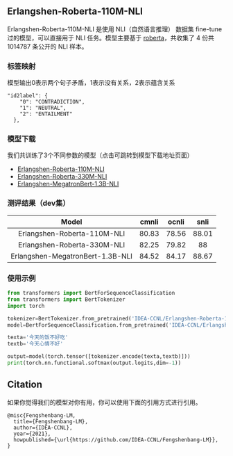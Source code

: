 ## Erlangshen-Roberta-110M-NLI

Erlangshen-Roberta-110M-NLI 是使用 NLI（自然语言推理） 数据集 fine-tune 过的模型，可以直接用于 NLI 任务。模型主要基于 [roberta](https://huggingface.co/hfl/chinese-roberta-wwm-ext)，共收集了 4 份共 1014787 条公开的 NLI 样本。

### 标签映射
模型输出0表示两个句子矛盾，1表示没有关系，2表示蕴含关系
```
"id2label": {
    "0": "CONTRADICTION",
    "1": "NEUTRAL",
    "2": "ENTAILMENT"
  },
```
### 模型下载
我们共训练了3个不同参数的模型（点击可跳转到模型下载地址页面）
- [Erlangshen-Roberta-110M-NLI](https://huggingface.co/IDEA-CCNL/Erlangshen-Roberta-110M-NLI)
- [Erlangshen-Roberta-330M-NLI](https://huggingface.co/IDEA-CCNL/Erlangshen-Roberta-330M-NLI)
- [Erlangshen-MegatronBert-1.3B-NLI](https://huggingface.co/IDEA-CCNL/Erlangshen-MegatronBert-1.3B-NLI)


### 测评结果（dev集）
|    Model   | cmnli    |  ocnli  | snli    |
| :--------:    | :-----:  | :----:  | :-----:   | 
| Erlangshen-Roberta-110M-NLI | 80.83     |   78.56    | 88.01      |
| Erlangshen-Roberta-330M-NLI | 82.25      |   79.82    | 88      |  
| Erlangshen-MegatronBert-1.3B-NLI | 84.52      |   84.17    | 88.67      |  


### 使用示例
```python
from transformers import BertForSequenceClassification
from transformers import BertTokenizer
import torch

tokenizer=BertTokenizer.from_pretrained('IDEA-CCNL/Erlangshen-Roberta-110M-NLI')
model=BertForSequenceClassification.from_pretrained('IDEA-CCNL/Erlangshen-Roberta-110M-NLI')

texta='今天的饭不好吃'
textb='今天心情不好'

output=model(torch.tensor([tokenizer.encode(texta,textb)]))
print(torch.nn.functional.softmax(output.logits,dim=-1))

```


## Citation
如果你觉得我们的模型对你有用，你可以使用下面的引用方式进行引用。
```
@misc{Fengshenbang-LM,
  title={Fengshenbang-LM},
  author={IDEA-CCNL},
  year={2021},
  howpublished={\url{https://github.com/IDEA-CCNL/Fengshenbang-LM}},
}
```